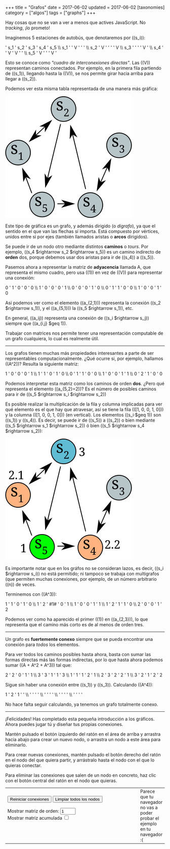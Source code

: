 +++
title = "Grafos"
date = 2017-06-02
updated = 2017-06-02
[taxonomies]
category = ["algos"]
tags = ["graphs"]
+++

<noscript>Hay cosas que no se van a ver a menos que actives JavaScript.
No *tracking*, ¡lo prometo!</noscript>

Imaginemos 5 estaciones de autobús, que denotaremos por ((s_i)):

<div class="matrix">
      ' s_1 ' s_2 ' s_3 ' s_4 ' s_5 \\
s_1   '     '  V  '     '     '     \\
s_2   '  V  '     '     '     '  V  \\
s_3   '     '     '     '  V  '     \\
s_4   '     '  V  '  V  '     '     \\
s_5   '  V  '     '     '  V  '
</div>

Esto se conoce como *"cuadro de interconexiones directas"*. Las ((V)) representan caminos conectados. Por ejemplo, en la primera fila partiendo de ((s_1)), llegando hasta la ((V)), se nos permite girar hacia arriba para llegar a ((s_2)).

Podemos ver esta misma tabla representada de una manera más gráfica:

![Tabla 1 como grafo](/blog/graphs/example1.svg)

Este tipo de gráfica es un grafo, y además dirigido (o *digrafo*), ya que el sentido en el que van las flechas sí importa. Está compuesto por vértices, unidos entre si por ejes (también llamados aristas o **arcos** dirigidos).

Se puede ir de un nodo otro mediante distintos **caminos** o *tours*. Por ejemplo, ((s_4 $rightarrow s_2 $rightarrow s_5)) es un camino indirecto de **orden** dos, porque debemos usar dos aristas para ir de ((s_4)) a ((s_5)).

Pasemos ahora a representar la matriz de **adyacencia** llamada A, que representa el mismo cuadro, pero usa ((1)) en vez de ((V)) para representar una conexión:

<div class="matrix">
  0 ' 1 ' 0 ' 0 ' 0 \\
  1 ' 0 ' 0 ' 0 ' 1 \\
  0 ' 0 ' 0 ' 1 ' 0 \\
  0 ' 1 ' 1 ' 0 ' 0 \\
  1 ' 0 ' 0 ' 1 ' 0
</div>

Así podemos ver como el elemento ((a_{2,1})) representa la conexión ((s_2 $rightarrow s_1)), y el ((a_{5,1})) la ((s_5 $rightarrow s_1)), etc.

En general, ((a_ij)) representa una conexión de ((s_i $rightarrow s_j)) siempre que ((a_{i,j} $geq 1)).

Trabajar con matrices nos permite tener una representación computable de un grafo cualquiera, lo cual es realmente útil.

<hr />

Los grafos tienen muchas más propiedades interesantes a parte de ser representables computacionalmente. ¿Qué ocurre si, por ejemplo, hallamos ((A^2))? Resulta la siguiente matriz:

<div class="matrix">
1 ' 0 ' 0 ' 0 ' 1 \\
1 ' 1 ' 0 ' 1 ' 0 \\
0 ' 1 ' 1 ' 0 ' 0 \\
1 ' 0 ' 0 ' 1 ' 1 \\
0 ' 2 ' 1 ' 0 ' 0
</div>

Podemos interpretar esta matriz como los caminos de orden **dos**. ¿Pero qué representa el elemento ((a_{5,2}=2))? Es el número de posibles caminos para ir de ((s_5 $rightarrow s_i $rightarrow s_2))

Es posible realizar la multiplicación de la fila y columna implicadas para ver qué elemento es el que hay que atravesar, así se tiene la fila (([1, 0, 0, 1, 0])) y la columna (([1, 0, 0, 1, 0])) (en vertical). Los elementos ((s_i·$geq 1)) son ((s_1)) y ((s_4)). Es decir, se puede ir de ((s_5)) a ((s_2)) o bien mediante ((s_5 $rightarrow s_1 $rightarrow s_2)) ó bien ((s_5 $rightarrow s_4 $rightarrow s_2)):

![Tabla anterior como grafo](/blog/graphs/example2.svg)

Es importante notar que en los gráfos no se consideran lazos, es decir, ((s_i $rightarrow s_i)) no está permitido; ni tampoco se trabaja con multigrafos (que permiten muchas conexiones, por ejemplo, de un número arbitrario ((n)) de veces.

Terminemos con ((A^3)):

<div class="matrix">
1 ' 1 '  0  ' 1 ' 0 \\
1 ' 2 ' #1# ' 0 ' 1 \\
1 ' 0 '  0  ' 1 ' 1 \\
1 ' 2 '  1  ' 1 ' 0 \\
2 ' 0 '  0  ' 1 ' 2
</div>

Podemos ver como ha aparecido el primer ((1)) en ((a_{2,3})), lo que representa que el camino más corto es de al menos de orden tres.

<hr />

Un grafo es **fuertemente conexo** siempre que se pueda encontrar una conexión para *todos* los elementos.

Para ver todos los caminos posibles hasta ahora, basta con sumar las formas directas más las formas indirectas, por lo que hasta ahora podemos sumar ((A + A^2 + A^3)) tal que:

<div class="matrix">
2 ' 2 ' 0 ' 1 ' 1 \\
3 ' 3 ' 1 ' 1 ' 3 \\
1 ' 1 ' 1 ' 2 ' 1 \\
2 ' 3 ' 2 ' 2 ' 1 \\
3 ' 2 ' 1 ' 2 ' 2
</div>

Sigue sin haber una conexión entre ((s_1)) y ((s_3)). Calculando ((A^4)):

<div class="matrix">
1 ' 2 ' 1 '   '   \\
  '   '   '   '   \\
  '   '   '   '   \\
  '   '   '   '   \\
  '   '   '   '
</div>

No hace falta seguir calculando, ya tenemos un grafo totalmente conexo.

<hr />

¡Felicidades! Has completado esta pequeña introducción a los gráficos. Ahora puedes jugar tú y diseñar tus propias conexiones.

Mantén pulsado el botón izquierdo del ratón en el área de arriba y arrastra hacia abajo para crear un nuevo nodo, o arrastra un nodo a este área para eliminarlo.

Para crear nuevas conexiones, mantén pulsado el botón derecho del ratón en el nodo del que quiera partir, y arrástralo hasta el nodo con el que lo quieras conectar.

Para eliminar las conexiones que salen de un nodo en concreto, haz clic con el botón central del ratón en el nodo que quieras.

<table><tr><td style="width:100%;">
  <button onclick="resetConnections()">Reiniciar conexiones</button>
  <button onclick="clearNodes()">Limpiar todos los nodos</button>
  <br>
  <br>
  <label for="matrixOrder">Mostrar matriz de orden:</label>
  <input id="matrixOrder" type="number" min="1" max="5"
                          value="1" oninput="updateOrder()">
  <br>
  <label for="matrixAccum">Mostrar matriz acumulada</label>
  <input id="matrixAccum" type="checkbox" onchange="updateOrder()">
  <br>
  <br>
  <div>
    <table id="matrixTable"></table>
  </div>
</td><td>
  <canvas id="canvas" width="400" height="400" oncontextmenu="return false;">
  Parece que tu navegador no vas a poder probar el ejemplo en tu navegador :(
  </canvas>
  <br>
</td></tr></table>

<script src="/blog/graphs/tinyparser.js"></script>
<script src="/blog/graphs/enhancements.js"></script>
<script src="/blog/graphs/graphs.js"></script>
